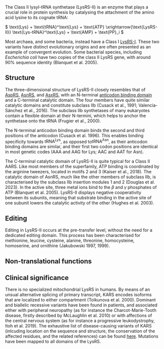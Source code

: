 
The Class II lysyl-tRNA synthetase (LysRS-II) is an enzyme that plays a crucial role in protein synthesis by catalysing the attachment of the amino acid lysine to its cognate tRNA:





$ \text{Lys} + \text{tRNA}^\text{Lys} + \text{ATP} \xrightarrow{\text{LysRS-II}} \text{Lys-tRNA}^\text{Lys} + \text{AMP} + \text{PP}_i  $




Most archaea, and some bacteria, instead have a Class I [LysRS-I](/class1/lys).
These two variants have distinct evolutionary origins and are often presented as an example of convergent evolution.
Some bacterial species, including *Escherichia coli* have two copies of the class II LysRS gene, with around 90% sequence identity (Blanquet et al. 2005).


## Structure


The three-dimensional structure of LysRS-II closely resembles that of [AspRS](/class2/asp1/), [AsnRS](/class2/asn/), and [AsxRS](/class2/asp2/), with an N-terminal [anticodon binding domain](/superfamily/class2/Anticodon_binding_domain_DNK/) and a C-terminal catalytic domain.
The four members have quite similar catalytic domains and constitute subclass IIb (Cusack et al., 1991; Valencia-Sánchez et al., 2016).
The subclass IIb synthetases of many eukaryotes contain a flexible domain at their N-termini, which helps to anchor the synthetase onto the tRNA (Frugier et al., 2000).


The N-terminal anticodon binding domain binds the second and third positions of the anticodon (Cusack et al. 1996). This enables binding specificity towards $\text{tRNA}^\text{Lys}$, as opposed to$\text{tRNA}^\text{Asn}$, as their anticodon binding domains are similar, and their first two codon positions are identical in most genetic codes (AAA and AAG for Lys; AAC and AAT for Asn). 



The C-terminal catalytic domain of LysRS-II is quite typical for a Class II AARS.
Like most members of the superfamily, ATP binding is coordinated by the arginine tweezers, located in motifs 2 and 3 (Kaiser et al., 2018).
The catalytic domain of AsnRS, much like the other members of subclass IIb, is characterised by the subclass IIb insertion modules 1 and 2 (Douglas et al. 2023).
In the active site, three metal ions bind to the $\beta$ and $\gamma$ phosphates of ATP (Blanquet et al. 2005).
LysRS-II displays negative cooperativity between its subunits, meaning that substrate binding in the active site of one subunit lowers the catalytic activity of the other (Hughes et al. 2003). 






## Editing


Editing in LysRS-II occurs at the pre-transfer level, without the need for a dedicated editing domain. This process has been characterised for methionine, leucine, cysteine, alanine, threonine, homocysteine, homoserine, and ornithine (Jakubowski 1997, 1999). 


## Non-translational functions



## Clinical significance


There is no specialized mitochondrial LysRS in humans. By means of an unsual alternative splicing of primary transcript, KARS encodes isoforms that are localized to either compartment (Tolkunova et al. 2000). Dominant and biallelic recessive variants have been found in patients, and associated either with peripheral neuropathy (as for instance the Charcot-Marie-Tooth disease, firstly described by McLaughlin et al. 2010) or with affections of the central nervous system (as for instance a progressive leukodystrophy, Itoh et al. 2019). The exhaustive list of disease-causing variants of KARS (inlcuding location on the sequence and structure, the conservation of the affected residues, and the related references) can be found [here](http://misynpat.org/misynpat/PageMaker.rvt?name=KARS). Mutations have been mapped to all domains of the LysRS. 



